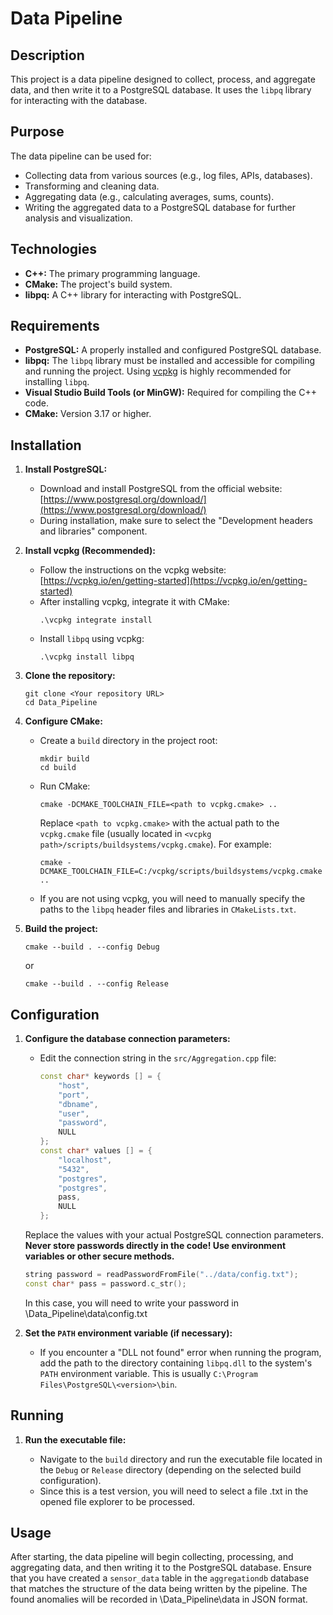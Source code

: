 # Data Pipeline

## Description

This project is a data pipeline designed to collect, process, and aggregate data, and then write it to a PostgreSQL database. It uses the `libpq` library for interacting with the database.

## Purpose

The data pipeline can be used for:

*   Collecting data from various sources (e.g., log files, APIs, databases).
*   Transforming and cleaning data.
*   Aggregating data (e.g., calculating averages, sums, counts).
*   Writing the aggregated data to a PostgreSQL database for further analysis and visualization.

## Technologies

*   **C++:** The primary programming language.
*   **CMake:** The project's build system.
*   **libpq:** A C++ library for interacting with PostgreSQL.

## Requirements

*   **PostgreSQL:** A properly installed and configured PostgreSQL database.
*   **libpq:** The `libpq` library must be installed and accessible for compiling and running the project. Using [vcpkg](https://vcpkg.io/en/index.html) is highly recommended for installing `libpq`.
*   **Visual Studio Build Tools (or MinGW):** Required for compiling the C++ code.
*   **CMake:** Version 3.17 or higher.

## Installation

1.  **Install PostgreSQL:**

    *   Download and install PostgreSQL from the official website: [https://www.postgresql.org/download/](https://www.postgresql.org/download/)
    *   During installation, make sure to select the "Development headers and libraries" component.

2.  **Install vcpkg (Recommended):**

    *   Follow the instructions on the vcpkg website: [https://vcpkg.io/en/getting-started](https://vcpkg.io/en/getting-started)
    *   After installing vcpkg, integrate it with CMake:
        ```
        .\vcpkg integrate install
        ```
    *   Install `libpq` using vcpkg:
        ```
        .\vcpkg install libpq
        ```

3.  **Clone the repository:**

    ```
    git clone <Your repository URL>
    cd Data_Pipeline
    ```

4.  **Configure CMake:**

    *   Create a `build` directory in the project root:
        ```
        mkdir build
        cd build
        ```
    *   Run CMake:
        ```
        cmake -DCMAKE_TOOLCHAIN_FILE=<path to vcpkg.cmake> ..
        ```
        Replace `<path to vcpkg.cmake>` with the actual path to the `vcpkg.cmake` file (usually located in `<vcpkg path>/scripts/buildsystems/vcpkg.cmake`). For example:
        ```
        cmake -DCMAKE_TOOLCHAIN_FILE=C:/vcpkg/scripts/buildsystems/vcpkg.cmake ..
        ```
    *   If you are not using vcpkg, you will need to manually specify the paths to the `libpq` header files and libraries in `CMakeLists.txt`.

5.  **Build the project:**

    ```
    cmake --build . --config Debug
    ```
    or
    ```
    cmake --build . --config Release
    ```

## Configuration

1.  **Configure the database connection parameters:**

    *   Edit the connection string in the `src/Aggregation.cpp` file:
        ```c++
        const char* keywords [] = {
            "host",
            "port",
            "dbname",
            "user",
            "password",
            NULL
        };         
        const char* values [] = {
            "localhost",
            "5432",
            "postgres",
            "postgres",
            pass,
            NULL
        };
        ```         
     Replace the values with your actual PostgreSQL connection parameters. **Never store passwords directly in the code! Use environment variables or other secure methods.**
      ```c++
      string password = readPasswordFromFile("../data/config.txt");
      const char* pass = password.c_str();
      ```
      In this case, you will need to write your password in \Data_Pipeline\data\config.txt           

3.  **Set the `PATH` environment variable (if necessary):**

    *   If you encounter a "DLL not found" error when running the program, add the path to the directory containing `libpq.dll` to the system's `PATH` environment variable. This is usually `C:\Program Files\PostgreSQL\<version>\bin`.

## Running

1.  **Run the executable file:**

    *   Navigate to the `build` directory and run the executable file located in the `Debug` or `Release` directory (depending on the selected build configuration).
    *   Since this is a test version, you will need to select a file .txt in the opened file explorer to be processed.

## Usage

After starting, the data pipeline will begin collecting, processing, and aggregating data, and then writing it to the PostgreSQL database. Ensure that you have created a `sensor_data` table in the `aggregationdb` database that matches the structure of the data being written by the pipeline. The found anomalies will be recorded in \Data_Pipeline\data in JSON format.
